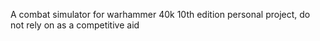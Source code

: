 A combat simulator for warhammer 40k 10th edition
personal project, do not rely on as a competitive aid
